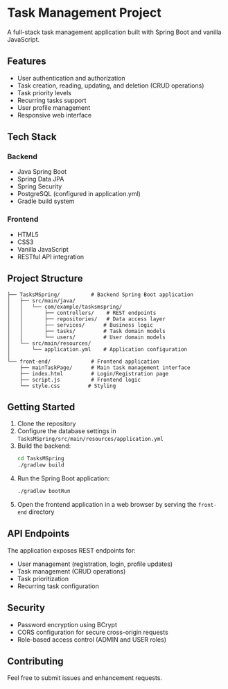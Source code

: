 # Task Management Project

A full-stack task management application built with Spring Boot and vanilla JavaScript.

## Features

- User authentication and authorization
- Task creation, reading, updating, and deletion (CRUD operations)
- Task priority levels
- Recurring tasks support
- User profile management
- Responsive web interface

## Tech Stack

### Backend
- Java Spring Boot
- Spring Data JPA
- Spring Security
- PostgreSQL (configured in application.yml)
- Gradle build system

### Frontend
- HTML5
- CSS3
- Vanilla JavaScript
- RESTful API integration

## Project Structure

```
├── TasksMSpring/          # Backend Spring Boot application
│   ├── src/main/java/
│   │   └── com/example/tasksmspring/
│   │       ├── controllers/    # REST endpoints
│   │       ├── repositories/   # Data access layer
│   │       ├── services/      # Business logic
│   │       ├── tasks/         # Task domain models
│   │       └── users/         # User domain models
│   └── src/main/resources/
│       └── application.yml    # Application configuration
│
└── front-end/             # Frontend application
    ├── mainTaskPage/      # Main task management interface
    ├── index.html         # Login/Registration page
    ├── script.js          # Frontend logic
    └── style.css         # Styling
```

## Getting Started

1. Clone the repository
2. Configure the database settings in `TasksMSpring/src/main/resources/application.yml`
3. Build the backend:
   ```bash
   cd TasksMSpring
   ./gradlew build
   ```
4. Run the Spring Boot application:
   ```bash
   ./gradlew bootRun
   ```
5. Open the frontend application in a web browser by serving the `front-end` directory

## API Endpoints

The application exposes REST endpoints for:
- User management (registration, login, profile updates)
- Task management (CRUD operations)
- Task prioritization
- Recurring task configuration

## Security

- Password encryption using BCrypt
- CORS configuration for secure cross-origin requests
- Role-based access control (ADMIN and USER roles)

## Contributing

Feel free to submit issues and enhancement requests.

